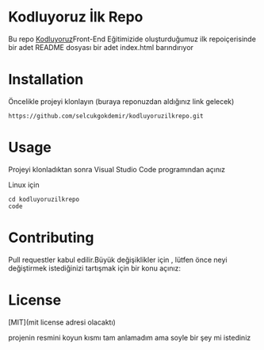 # Kodluyoruz İlk Repo
Bu repo [Kodluyoruz](http://kodluyoruz.com)Front-End Eğitimizide oluşturduğumuz ilk repoiçerisinde bir adet README dosyası bir adet index.html barındırıyor

# Installation
Öncelikle projeyi klonlayın (buraya reponuzdan aldığınız link gelecek)

```
https://github.com/selcukgokdemir/kodluyoruzilkrepo.git
```

# Usage
Projeyi klonladıktan sonra Visual Studio Code programından açınız

Linux için
```
cd kodluyoruzilkrepo
code
```
# Contributing
Pull requestler kabul edilir.Büyük değişiklikler için , lütfen önce neyi değiştirmek istediğinizi tartışmak için bir konu açınız:

# License

[MIT](mit license adresi olacaktı)

projenin resmini koyun kısmı tam anlamadım ama soyle bir şey mi istediniz
